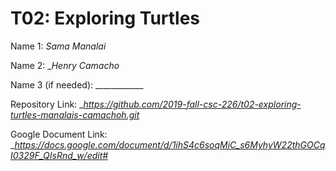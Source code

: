 # T02: Exploring Turtles

Name 1: _Sama Manalai_

Name 2: __Henry Camacho_

Name 3 (if needed): ____________

Repository Link: __https://github.com/2019-fall-csc-226/t02-exploring-turtles-manalais-camachoh.git_

Google Document Link: __https://docs.google.com/document/d/1ihS4c6soqMiC_s6MyhyW22thGOCqI0329F_QIsRnd_w/edit#_
